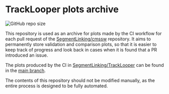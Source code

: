 # TrackLooper plots archive

![GitHub repo size](https://img.shields.io/github/repo-size/segmentlinking/tracklooper-plots-archive)

This repository is used as an archive for plots made by the CI workflow for each pull request of the [SegmentLinking/cmssw](https://github.com/SegmentLinking/cmssw) repository. It aims to permanently store validation and comparison plots, so that it is easier to keep track of progress and look back in cases when it is found that a PR introduced an issue.

The plots produced by the CI in [SegmentLinking/TrackLooper](https://github.com/SegmentLinking/TrackLooper) can be found in the [main branch](https://github.com/SegmentLinking/TrackLooper-plots-archive/tree/main).

The contents of this repository should not be modified manually, as the entire process is designed to be fully automated.

